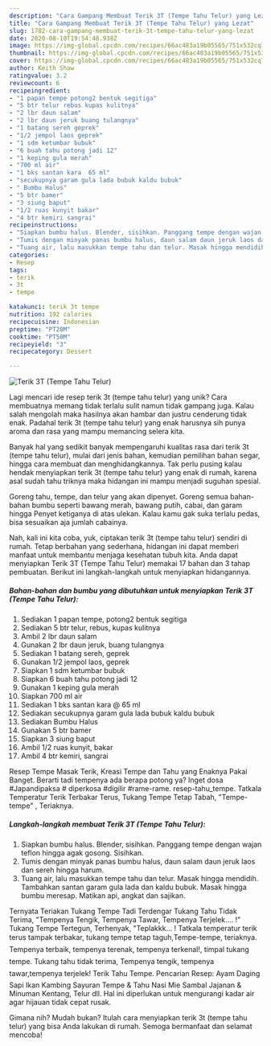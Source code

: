 ```yaml
---
description: "Cara Gampang Membuat Terik 3T (Tempe Tahu Telur) yang Lezat"
title: "Cara Gampang Membuat Terik 3T (Tempe Tahu Telur) yang Lezat"
slug: 1782-cara-gampang-membuat-terik-3t-tempe-tahu-telur-yang-lezat
date: 2020-08-10T19:54:48.938Z
image: https://img-global.cpcdn.com/recipes/66ac483a19b05565/751x532cq70/terik-3t-tempe-tahu-telur-foto-resep-utama.jpg
thumbnail: https://img-global.cpcdn.com/recipes/66ac483a19b05565/751x532cq70/terik-3t-tempe-tahu-telur-foto-resep-utama.jpg
cover: https://img-global.cpcdn.com/recipes/66ac483a19b05565/751x532cq70/terik-3t-tempe-tahu-telur-foto-resep-utama.jpg
author: Keith Shaw
ratingvalue: 3.2
reviewcount: 6
recipeingredient:
- "1 papan tempe potong2 bentuk segitiga"
- "5 btr telur rebus kupas kulitnya"
- "2 lbr daun salam"
- "2 lbr daun jeruk buang tulangnya"
- "1 batang sereh geprek"
- "1/2 jempol laos geprek"
- "1 sdm ketumbar bubuk"
- "6 buah tahu potong jadi 12"
- "1 keping gula merah"
- "700 ml air"
- "1 bks santan kara  65 ml"
- "secukupnya garam gula lada bubuk kaldu bubuk"
- " Bumbu Halus"
- "5 btr bamer"
- "3 siung baput"
- "1/2 ruas kunyit bakar"
- "4 btr kemiri sangrai"
recipeinstructions:
- "Siapkan bumbu halus. Blender, sisihkan. Panggang tempe dengan wajan teflon hingga agak gosong. Sisihkan."
- "Tumis dengan minyak panas bumbu halus, daun salam daun jeruk laos dan sereh hingga harum."
- "Tuang air, lalu masukkan tempe tahu dan telur. Masak hingga mendidih. Tambahkan santan garam gula lada dan kaldu bubuk. Masak hingga bumbu meresap. Matikan api, angkat dan sajikan."
categories:
- Resep
tags:
- terik
- 3t
- tempe

katakunci: terik 3t tempe 
nutrition: 192 calories
recipecuisine: Indonesian
preptime: "PT20M"
cooktime: "PT50M"
recipeyield: "3"
recipecategory: Dessert

---
```



![Terik 3T (Tempe Tahu Telur)](https://img-global.cpcdn.com/recipes/66ac483a19b05565/751x532cq70/terik-3t-tempe-tahu-telur-foto-resep-utama.jpg)

Lagi mencari ide resep terik 3t (tempe tahu telur) yang unik? Cara membuatnya memang tidak terlalu sulit namun tidak gampang juga. Kalau salah mengolah maka hasilnya akan hambar dan justru cenderung tidak enak. Padahal terik 3t (tempe tahu telur) yang enak harusnya sih punya aroma dan rasa yang mampu memancing selera kita.

Banyak hal yang sedikit banyak mempengaruhi kualitas rasa dari terik 3t (tempe tahu telur), mulai dari jenis bahan, kemudian pemilihan bahan segar, hingga cara membuat dan menghidangkannya. Tak perlu pusing kalau hendak menyiapkan terik 3t (tempe tahu telur) yang enak di rumah, karena asal sudah tahu triknya maka hidangan ini mampu menjadi suguhan spesial.

Goreng tahu, tempe, dan telur yang akan dipenyet. Goreng semua bahan-bahan bumbu seperti bawang merah, bawang putih, cabai, dan garam hingga Penyet ketiganya di atas ulekan. Kalau kamu gak suka terlalu pedas, bisa sesuaikan aja jumlah cabainya.


Nah, kali ini kita coba, yuk, ciptakan terik 3t (tempe tahu telur) sendiri di rumah. Tetap berbahan yang sederhana, hidangan ini dapat memberi manfaat untuk membantu menjaga kesehatan tubuh kita. Anda dapat menyiapkan Terik 3T (Tempe Tahu Telur) memakai 17 bahan dan 3 tahap pembuatan. Berikut ini langkah-langkah untuk menyiapkan hidangannya.

<!--inarticleads1-->

##### Bahan-bahan dan bumbu yang dibutuhkan untuk menyiapkan Terik 3T (Tempe Tahu Telur):

1. Sediakan 1 papan tempe, potong2 bentuk segitiga
1. Sediakan 5 btr telur, rebus, kupas kulitnya
1. Ambil 2 lbr daun salam
1. Gunakan 2 lbr daun jeruk, buang tulangnya
1. Sediakan 1 batang sereh, geprek
1. Gunakan 1/2 jempol laos, geprek
1. Siapkan 1 sdm ketumbar bubuk
1. Siapkan 6 buah tahu potong jadi 12
1. Gunakan 1 keping gula merah
1. Siapkan 700 ml air
1. Sediakan 1 bks santan kara @ 65 ml
1. Sediakan secukupnya garam gula lada bubuk kaldu bubuk
1. Sediakan  Bumbu Halus
1. Gunakan 5 btr bamer
1. Siapkan 3 siung baput
1. Ambil 1/2 ruas kunyit, bakar
1. Ambil 4 btr kemiri, sangrai


Resep Tempe Masak Terik, Kreasi Tempe dan Tahu yang Enaknya Pakai Banget. Berarti tadi tempenya ada berapa potong ya? Inget dosa #Japandipaksa # diperkosa #digilir #rame-rame. resep-tahu_tempe. Tatkala Temperatur Terik Terbakar Terus, Tukang Tempe Tetap Tabah, &#34;Tempe-tempe&#34; , Teriaknya. 

<!--inarticleads2-->

##### Langkah-langkah membuat Terik 3T (Tempe Tahu Telur):

1. Siapkan bumbu halus. Blender, sisihkan. Panggang tempe dengan wajan teflon hingga agak gosong. Sisihkan.
1. Tumis dengan minyak panas bumbu halus, daun salam daun jeruk laos dan sereh hingga harum.
1. Tuang air, lalu masukkan tempe tahu dan telur. Masak hingga mendidih. Tambahkan santan garam gula lada dan kaldu bubuk. Masak hingga bumbu meresap. Matikan api, angkat dan sajikan.


Ternyata Teriakan Tukang Tempe Tadi Terdengar Tukang Tahu Tidak Terima, &#34;Tempenya Tengik, Tempenya Tawar, Tempenya Terjelek…. !&#34; Tukang Tempe Tertegun, Terhenyak, &#34;Teplakkk… ! Tatkala temperatur terik terus tampak terbakar, tukang tempe tetap taguh,Tempe-tempe, teriaknya. Tempenya terbaik, tempenya terenak, tempenya terkenal!, timpal tukang tempe. Tukang tahu tidak terima, Tempenya tengik, tempenya tawar,tempenya terjelek! Terik Tahu Tempe. Pencarian Resep: Ayam Daging Sapi Ikan Kambing Sayuran Tempe &amp; Tahu Nasi Mie Sambal Jajanan &amp; Minuman Kentang, Telur dll. Hal ini diperlukan untuk mengurangi kadar air agar hijauan tidak cepat rusak. 

Gimana nih? Mudah bukan? Itulah cara menyiapkan terik 3t (tempe tahu telur) yang bisa Anda lakukan di rumah. Semoga bermanfaat dan selamat mencoba!
